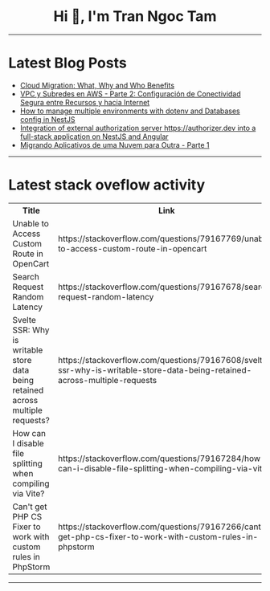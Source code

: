 <h1 align="center">Hi 👋, I'm Tran Ngoc Tam</h1>

---

# Latest Blog Posts 
<!-- BLOG-POST-LIST:START -->
- [Cloud Migration: What, Why and Who Benefits](https://dev.to/aws-builders/cloud-migration-what-why-and-who-benefits-3ebe)
- [VPC y Subredes en AWS - Parte 2: Configuración de Conectividad Segura entre Recursos y hacia Internet](https://dev.to/madriz03/vpc-y-subredes-en-aws-parte-2-configuracion-de-conectividad-segura-entre-recursos-y-hacia-internet-3jm8)
- [How to manage multiple environments with dotenv and Databases config in NestJS](https://dev.to/jardiin/how-to-manage-multiple-environments-with-dotenv-and-databases-config-in-nestjs-5dfi)
- [Integration of external authorization server https://authorizer.dev into a full-stack application on NestJS and Angular](https://dev.to/endykaufman/integration-of-external-authorization-server-httpsauthorizerdev-into-a-full-stack-application-on-nestjs-and-angular-1apj)
- [Migrando Aplicativos de uma Nuvem para Outra - Parte 1](https://dev.to/rafaelbonilha/migrando-aplicativos-de-uma-nuvem-para-outra-parte-1-58ba)
<!-- BLOG-POST-LIST:END -->

---

# Latest stack oveflow activity
<table>
  <tr><th>Title</th><th>Link</th></tr>
  <!-- STACKOVERFLOW:START --><tr><td>Unable to Access Custom Route in OpenCart</td><td>https://stackoverflow.com/questions/79167769/unable-to-access-custom-route-in-opencart</td></tr><tr><td>Search Request Random Latency</td><td>https://stackoverflow.com/questions/79167678/search-request-random-latency</td></tr><tr><td>Svelte SSR: Why is writable store data being retained across multiple requests?</td><td>https://stackoverflow.com/questions/79167608/svelte-ssr-why-is-writable-store-data-being-retained-across-multiple-requests</td></tr><tr><td>How can I disable file splitting when compiling via Vite?</td><td>https://stackoverflow.com/questions/79167284/how-can-i-disable-file-splitting-when-compiling-via-vite</td></tr><tr><td>Can&#39;t get PHP CS Fixer to work with custom rules in PhpStorm</td><td>https://stackoverflow.com/questions/79167266/cant-get-php-cs-fixer-to-work-with-custom-rules-in-phpstorm</td></tr><!-- STACKOVERFLOW:END -->
</table>

---


